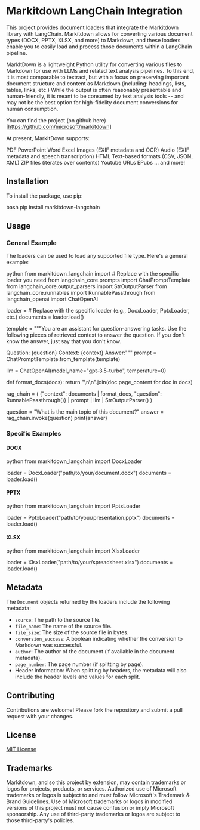 # Markitdown LangChain Integration

This project provides document loaders that integrate the Markitdown library with LangChain. Markitdown allows for converting various document types (DOCX, PPTX, XLSX, and more) to Markdown, and these loaders enable you to easily load and process those documents within a LangChain pipeline.

MarkItDown is a lightweight Python utility for converting various files to Markdown for use with LLMs and related text analysis pipelines. To this end, it is most comparable to textract, but with a focus on preserving important document structure and content as Markdown (including: headings, lists, tables, links, etc.) While the output is often reasonably presentable and human-friendly, it is meant to be consumed by text analysis tools -- and may not be the best option for high-fidelity document conversions for human consumption.

You can find the project (on github here)[https://github.com/microsoft/markitdown]

At present, MarkItDown supports:

PDF
PowerPoint
Word
Excel
Images (EXIF metadata and OCR)
Audio (EXIF metadata and speech transcription)
HTML
Text-based formats (CSV, JSON, XML)
ZIP files (iterates over contents)
Youtube URLs
EPubs
... and more!

## Installation

To install the package, use pip:


bash pip install markitdown-langchain

## Usage

### General Example

The loaders can be used to load any supported file type. Here's a general example:


python from markitdown_langchain import # Replace with the specific loader you need from langchain_core.prompts import ChatPromptTemplate from langchain_core.output_parsers import StrOutputParser from langchain_core.runnables import RunnablePassthrough from langchain_openai import ChatOpenAI

loader = # Replace with the specific loader (e.g., DocxLoader, PptxLoader, etc.) documents = loader.load()

template = """You are an assistant for question-answering tasks. Use the following pieces of retrieved context to answer the question. If you don't know the answer, just say that you don't know.

Question: {question} Context: {context} Answer:""" prompt = ChatPromptTemplate.from_template(template)

llm = ChatOpenAI(model_name="gpt-3.5-turbo", temperature=0)

def format_docs(docs): return "\n\n".join(doc.page_content for doc in docs)

rag_chain = ( {"context": documents | format_docs, "question": RunnablePassthrough()} | prompt | llm | StrOutputParser() )

question = "What is the main topic of this document?" answer = rag_chain.invoke(question) print(answer)

### Specific Examples

#### DOCX


python from markitdown_langchain import DocxLoader

loader = DocxLoader("path/to/your/document.docx") documents = loader.load()

#### PPTX


python from markitdown_langchain import PptxLoader

loader = PptxLoader("path/to/your/presentation.pptx") documents = loader.load()

#### XLSX


python from markitdown_langchain import XlsxLoader

loader = XlsxLoader("path/to/your/spreadsheet.xlsx") documents = loader.load()

## Metadata

The `Document` objects returned by the loaders include the following metadata:

*   `source`: The path to the source file.
*   `file_name`: The name of the source file.
*   `file_size`: The size of the source file in bytes.
*   `conversion_success`: A boolean indicating whether the conversion to Markdown was successful.
*   `author`: The author of the document (if available in the document metadata).
*   `page_number`: The page number (if splitting by page).
*   Header information: When splitting by headers, the metadata will also include the header levels and values for each split.

## Contributing

Contributions are welcome! Please fork the repository and submit a pull request with your changes.

## License

[MIT License](LICENSE)

## Trademarks

Markitdown, and so this project by extension, may contain trademarks or logos for projects, products, or services. Authorized use of Microsoft trademarks or logos is subject to and must follow Microsoft's Trademark & Brand Guidelines. Use of Microsoft trademarks or logos in modified versions of this project must not cause confusion or imply Microsoft sponsorship. Any use of third-party trademarks or logos are subject to those third-party's policies.
